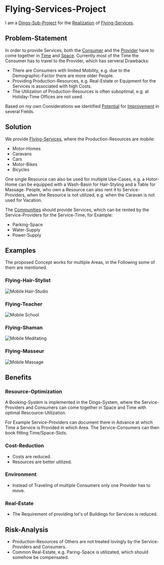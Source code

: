 # Flying-Services-Project <a id="1"/>

I am a [Dings-Sub-Project](300000033.md) for the [Realization](600033.md) of [Flying-Services](404.md).

## Problem-Statement <a id="1000"/>

In order to provide Services, both the [Consumer](600076.md) and the [Provider](600086.md) have to come together in [Time](10000024.md) and [Space](10000050.md). Currently most of the Time the Consumer has to travel to the Provider, which has serveral Drawbacks:

- There are Consumers with limited Mobility, e.g. due to the Demographic-Factor there are more older People.
- Providing Production-Resources, e.g. Real-Estate or Equipment for the Services is associated with high Costs.
- The Utilization of Production-Resources is often suboptimal, e.g. at Holiday-Time Offices are not used.

Based on my own Considerations we identified [Potential](60128.md) for [Improvement](60135.md) in several Fields.

## Solution <a id="2000"/>

We provide [Flying-Services](404.md), where the Production-Resources are mobile:

- Motor-Homes
- Caravans
- Cars
- Motor-Bikes
- Bicycles

One single Resource can also be used for multiple Use-Cases, e.g. a Hotor-Home can be equipped with a Wash-Basin for Hair-Styling and a Table for Massage. People, who own a Resource can also rent it to Service-Providers, when the Resource is not utilized, e.g. when the Caravan is not used for Vacation.

The [Communities](140000034.md) should provide Services, which can be rented by the Service-Providers for the Service-Time, for Example:

- Parking-Space
- Water-Supply
- Power-Supply

## Examples <a id="3000"/>

The proposed Concept works for multiple Areas, in the Following some of them are mentioned.

### Flying-Hair-Stylist <a id="3010"/>

![Mobile Hair-Studio](400000243.jpg)

### Flying-Teacher <a id="3020"/>

![Mobile School](400000242.jpg)

### Flying-Shaman <a id="3030"/>

![Mobile Meditating](400000245.jpg)

### Flying-Masseur <a id="3040"/>

![Mobile Massage](400000244.jpg)

## Benefits <a id="4000"/>

### Resource-Optimization <a id="4010"/>

A Booking-System is implemented in the Dings-System, where the Service-Providers and Consumers can come together in Space and Time with optimal Rescource-Utilization.

For Example Service-Providers can document there in Advance at which Time a Service is Provided in which Area. The Service-Consumers can then book fitting Time/Space-Slots.

### Cost-Reduction  <a id="4020"/>

- Costs are reduced.
- Resources are better utilized.

### Environment <a id="4030"/>

- Instead of Traveling of multiple Consumers only one Provider has to move.

### Real-Estate <a id="4040"/>

- The Requirement of providing lot's of Buildings for Services is reduced.

## Risk-Analysis <a id="2000"/>

- Production-Resources of Others are not treated lovingly by the Service-Providers and Consumers.
- Common Real-Estate, e.g. Paring-Space is utilizated, which should somehow be compensated.

